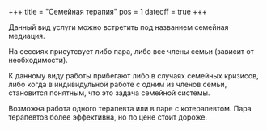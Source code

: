 +++
title = "Семейная терапия"
pos = 1
dateoff = true
+++

Данный вид услуги можно встретить под названием семейная медиация.

На сессиях присутсвует либо пара, либо все члены семьи (зависит от необходимости).

К данному виду работы прибегают либо в случаях семейных кризисов, либо когда в индивидульной работе с одним из членов семьи, становится понятным, что это задача семейной системы.

Возможна работа одного терапевта или в паре с котерапевтом. Пара терапевтов более эффективна, но по цене стоит дороже.
